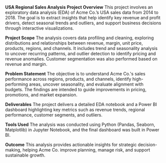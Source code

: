 **USA Regional Sales Analysis**
**Project Overview**
This project involves an exploratory data analysis (EDA) of Acme Co.’s USA sales data from 2014 to 2018. The goal is to extract insights that help identify key revenue and profit drivers, detect seasonal trends and outliers, and support business decisions through interactive visualizations.

**Project Scope**
The analysis covers data profiling and cleaning, exploring distributions and relationships between revenue, margin, unit price, products, regions, and channels. It includes trend and seasonality analysis to uncover recurring patterns, and outlier detection to identify pricing and revenue anomalies. Customer segmentation was also performed based on revenue and margin.

**Problem Statement**
The objective is to understand Acme Co.'s sales performance across regions, products, and channels, identify high-performing areas, uncover seasonality, and evaluate alignment with budgets. The findings are intended to guide improvements in pricing, promotions, and market expansion.

**Deliverables**
The project delivers a detailed EDA notebook and a Power BI dashboard highlighting key metrics such as revenue trends, regional performance, customer segments, and outliers.

**Tools Used**
The analysis was conducted using Python (Pandas, Seaborn, Matplotlib) in Jupyter Notebook, and the final dashboard was built in Power BI.

**Outcome**
This analysis provides actionable insights for strategic decision-making, helping Acme Co. improve planning, manage risk, and support sustainable growth.

